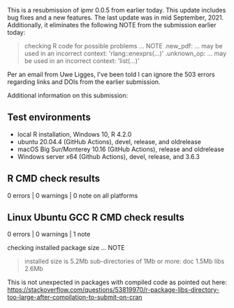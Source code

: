 This is a resubmission of ipmr 0.0.5 from earlier today. This update includes bug fixes and a new features. The last update was in mid September, 2021. Additionally, it eliminates the following NOTE from the submission earlier today:

> checking R code for possible problems ... NOTE
.new_pdf: ... may be used in an incorrect context: 'rlang::enexprs(...)'
.unknown_op: ... may be used in an incorrect context: 'list(...)'

Per an email from Uwe Ligges, I've been told I can ignore the 503 errors regarding links and DOIs from the earlier submission.

Additional information on this submission:

## Test environments
* local R installation, Windows 10, R 4.2.0
* ubuntu 20.04.4 (GitHub Actions), devel, release, and oldrelease
* macOS Big Sur/Monterey 10.16 (GitHub Actions), release and oldrelease
* Windows server x64 (Github Actions), devel, release, and 3.6.3


## R CMD check results

0 errors | 0 warnings | 0 note on all platforms

## Linux Ubuntu GCC R CMD check results

0 errors | 0 warnings | 1 note

checking installed package size ... NOTE

> installed size is 5.2Mb
> sub-directories of 1Mb or more:
> doc 1.5Mb
> libs 2.6Mb

This is not unexpected in packages with compiled code as pointed out here: https://stackoverflow.com/questions/53819970/r-package-libs-directory-too-large-after-compilation-to-submit-on-cran
